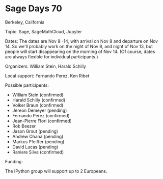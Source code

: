 # Sage Days 70 

Berkeley, California

Topic: Sage, SageMathCloud, Jupyter

Dates: The dates are Nov 8 -14, with arrival on Nov 8 and departure on Nov 14.  So we'll probably work on the night of Nov 8, and night of Nov 13, but people will start disappearing on the morning of Nov 14.  (Of course, dates are always flexible for individual participants.)

Organizers: William Stein, Harald Schilly

Local support: Fernando Perez, Ken Ribet

Possible participents:

 * William Stein (confirmed)
 * Harald Schilly (confirmed)
 * Volker Braun (confirmed)
 * Jereon Demeyer (pending)
 * Fernando Perez (confirmed)
 * Jean-Pierre Flori (confirmed)
 * Rob Beezer
 * Jason Grout (pending)
 * Andrew Ohana (pending)
 * Markus Pfeiffer (pending)
 * David Lucas (pending)
 * Raniere Silva (confirmed)

Funding:

The IPython group will support up to 2 Europeans. 
